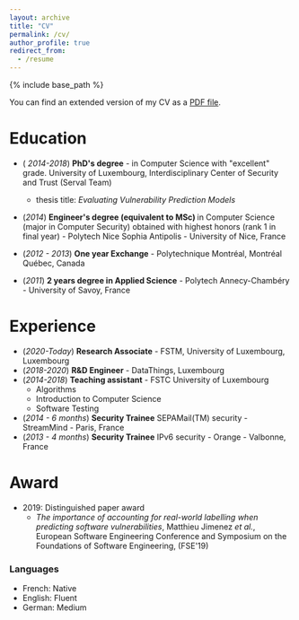 ```yaml
---
layout: archive
title: "CV"
permalink: /cv/
author_profile: true
redirect_from:
  - /resume
---
```


{% include base_path %}

You can find an extended version of my CV as a [PDF file](../files/cv.pdf).

# Education

* (<em> 2014-2018</em>)  <strong>PhD's degree</strong> - in Computer Science with "excellent" grade.
  University of Luxembourg, Interdisciplinary Center of Security and Trust (Serval Team)
  
  * thesis title:  *Evaluating Vulnerability Prediction Models*
                                                                          
* (<em>2014</em>) <strong>Engineer's degree (equivalent to MSc) </strong> in Computer Science (major in
                  Computer Security) obtained with highest honors (rank 1 in final year) - Polytech Nice Sophia Antipolis
                  - University of Nice, France
* (<em>2012 - 2013</em>) <strong>One year Exchange</strong> - Polytechnique Montréal, Montréal Québec,
                  Canada
* (<em>2011</em>) <strong>2 years degree in Applied Science</strong> - Polytech Annecy-Chambéry - University of Savoy, France

# Experience

* (<em>2020-Today</em>) <strong>Research Associate</strong> - FSTM, University of Luxembourg, Luxembourg
* (<em>2018-2020</em>) <strong>R&D Engineer</strong> - DataThings, Luxembourg
* (<em>2014-2018</em>) <strong>Teaching assistant</strong> - FSTC University of Luxembourg
  * Algorithms
  * Introduction to Computer Science
  * Software Testing
* (<em>2014 - 6 months</em>) <strong>Security Trainee</strong> SEPAMail(TM) security - StreamMind - Paris,
                  France
* (<em>2013 - 4 months</em>) <strong>Security Trainee</strong> IPv6 security - Orange - Valbonne, France


# Award

* 2019: Distinguished paper award
  * _The importance of accounting for real-world labelling when predicting
               software vulnerabilities_, Matthieu Jimenez _et al._, European Software Engineering
               Conference and Symposium on the Foundations of Software Engineering,
               (FSE'19)

### Languages

* French: Native
* English: Fluent
* German: Medium


